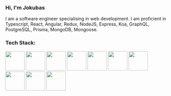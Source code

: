 ### Hi, I'm Jokubas

I am a software engineer specialising in web development. I am proficient in Typescript, React, Angular, Redux, NodeJS, Express, Koa, GraphQL, PostgreSQL, Prisma, MongoDB, Mongoose.

### Tech Stack:
<p>
  <img src="https://user-images.githubusercontent.com/74729619/123448105-76540b80-d5d2-11eb-8459-d681a6739df2.png" width="60px" height="60px">
  <img src="https://user-images.githubusercontent.com/74729619/123448123-7b18bf80-d5d2-11eb-8914-dcd07c16c33b.png" width="60px" height="60px">
  <img src="https://user-images.githubusercontent.com/74729619/123448179-89ff7200-d5d2-11eb-9690-03db81fccbbe.png" width="60px" height="60px">
  <img src="https://user-images.githubusercontent.com/74729619/123448190-8d92f900-d5d2-11eb-954c-a81811c294d2.png" width="60px" height="60px">
  <img src="https://user-images.githubusercontent.com/74729619/123448207-9257ad00-d5d2-11eb-94c6-83d9d2dee8de.png" width="60px" height="60px">
  <img src="https://user-images.githubusercontent.com/74729619/123448231-984d8e00-d5d2-11eb-8a8e-8c01042c3f51.png" width="60px" height="60px">
  <img src="https://user-images.githubusercontent.com/74729619/123448250-9d124200-d5d2-11eb-8b34-bd3166322870.png" width="60px" height="60px">
  <img src="https://user-images.githubusercontent.com/74729619/123448267-a4395000-d5d2-11eb-869a-231c4bacb222.png" width="60px" height="60px">
  <img src="https://user-images.githubusercontent.com/74729619/123448281-a8656d80-d5d2-11eb-973b-849cdd85cf58.png" width="60px" height="60px">
  <img src="https://user-images.githubusercontent.com/74729619/123448297-ac918b00-d5d2-11eb-9320-148c35fb412e.png" width="60px" height="60px">
</p>
